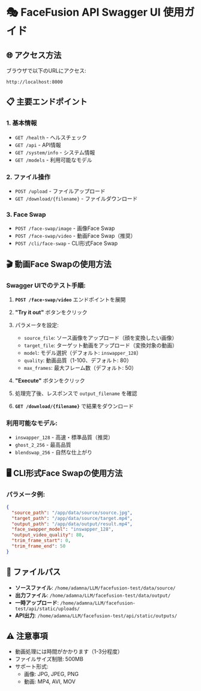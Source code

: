 # 🎭 FaceFusion API Swagger UI 使用ガイド

## 🌐 アクセス方法

ブラウザで以下のURLにアクセス:
```
http://localhost:8000
```

## 📋 主要エンドポイント

### 1. 基本情報
- `GET /health` - ヘルスチェック
- `GET /api` - API情報
- `GET /system/info` - システム情報
- `GET /models` - 利用可能なモデル

### 2. ファイル操作
- `POST /upload` - ファイルアップロード
- `GET /download/{filename}` - ファイルダウンロード

### 3. Face Swap
- `POST /face-swap/image` - 画像Face Swap
- `POST /face-swap/video` - 動画Face Swap（推奨）
- `POST /cli/face-swap` - CLI形式Face Swap

## 🎬 動画Face Swapの使用方法

### Swagger UIでのテスト手順:

1. **`POST /face-swap/video`** エンドポイントを展開
2. **"Try it out"** ボタンをクリック
3. パラメータを設定:
   - `source_file`: ソース画像をアップロード（顔を変換したい画像）
   - `target_file`: ターゲット動画をアップロード（変換対象の動画）
   - `model`: モデル選択（デフォルト: `inswapper_128`）
   - `quality`: 動画品質（1-100、デフォルト: 80）
   - `max_frames`: 最大フレーム数（デフォルト: 50）

4. **"Execute"** ボタンをクリック
5. 処理完了後、レスポンスで `output_filename` を確認
6. **`GET /download/{filename}`** で結果をダウンロード

### 利用可能なモデル:
- `inswapper_128` - 高速・標準品質（推奨）
- `ghost_2_256` - 最高品質
- `blendswap_256` - 自然な仕上がり

## 🖥️ CLI形式Face Swapの使用方法

### パラメータ例:
```json
{
  "source_path": "/app/data/source/source.jpg",
  "target_path": "/app/data/source/target.mp4", 
  "output_path": "/app/data/output/result.mp4",
  "face_swapper_model": "inswapper_128",
  "output_video_quality": 80,
  "trim_frame_start": 0,
  "trim_frame_end": 50
}
```

## 📁 ファイルパス

- **ソースファイル**: `/home/adamna/LLM/facefusion-test/data/source/`
- **出力ファイル**: `/home/adamna/LLM/facefusion-test/data/output/`
- **一時アップロード**: `/home/adamna/LLM/facefusion-test/api/static/uploads/`
- **API出力**: `/home/adamna/LLM/facefusion-test/api/static/outputs/`

## ⚠️ 注意事項

- 動画処理には時間がかかります（1-3分程度）
- ファイルサイズ制限: 500MB
- サポート形式:
  - 画像: JPG, JPEG, PNG
  - 動画: MP4, AVI, MOV
